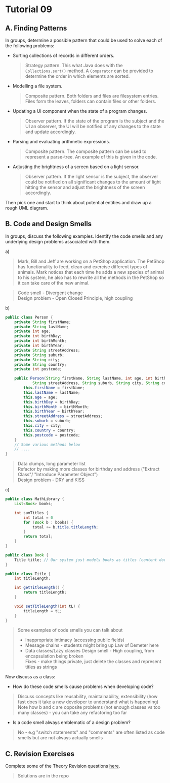 # Tutorial 09

## A. Finding Patterns

In groups, determine a possible pattern that could be used to solve each of the following problems:

- Sorting collections of records in different orders.

    > Strategy pattern. This what Java does with the `Collections.sort()` method. A `Comparator` can be provided to determine the order in which elements are sorted.

- Modelling a file system.

    > Composite pattern. Both folders and files are filesystem entries. Files form the leaves, folders can contain files or other folders.

- Updating a UI component when the state of a program changes.

    > Observer pattern. If the state of the program is the subject and the UI an observer, the UI will be notified of any changes to the state and update accordingly.

- Parsing and evaluating arithmetic expressions.

    > Composite pattern. The composite pattern can be used to represent a parse-tree. An example of this is given in the code.

- Adjusting the brightness of a screen based on a light sensor.

    > Observer pattern. If the light sensor is the subject, the observer could be notified on all significant changes to the amount of light hitting the sensor and adjust the brightness of the screen accordingly.

Then pick one and start to think about potential entities and draw up a rough UML diagram.

## B. Code and Design Smells

In groups, discuss the following examples. Identify the code smells and any underlying design problems associated with them.

a)
> Mark, Bill and Jeff are working on a PetShop application. The PetShop has functionality to feed, clean and exercise different types of animals. Mark notices that each time he adds a new species of animal to his system, he also has to rewrite all the methods in the PetShop so it can take care of the new animal.

> Code smell - Divergent change\
> Design problem - Open Closed Principle, high coupling

b)
```java
public class Person {
    private String firstName;
    private String lastName;
    private int age;
    private int birthDay;
    private int birthMonth;
    private int birthYear;
    private String streetAddress;
    private String suburb;
    private String city;
    private String country;
    private int postcode;

    public Person(String firstName, String lastName, int age, int birthDay, int birthMonth, int birthYear,
            String streetAddress, String suburb, String city, String country, int postcode) {
        this.firstName = firstName;
        this.lastName = lastName;
        this.age = age;
        this.birthDay = birthDay;
        this.birthMonth = birthMonth;
        this.birthYear = birthYear;
        this.streetAddress = streetAddress;
        this.suburb = suburb;
        this.city = city;
        this.country = country;
        this.postcode = postcode;
    }
    // Some various methods below
    // ....
}
```
> Data clumps, long parameter list\
> Refactor by making more classes for birthday and address ("Extract Class"/ "Introduce Parameter Object")\
> Design problem - DRY and KISS

c)
```java
public class MathLibrary {
    List<Book> books;

    int sumTitles {
        int total = 0
        for (Book b : books) {
            total += b.title.titleLength;
        }
        return total;
    }
}

public class Book {
    Title title; // Our system just models books as titles (content doesn't matter)
}

public class Title {
    int titleLength;

    int getTitleLength() {
        return titleLength;
    }

    void setTitleLength(int tL) {
        titleLength = tL;
    }
}
```
> Some examples of code smells you can talk about
> - Inappropriate intimacy (accessing public fields)
> - Message chains - students might bring up Law of Demeter here
> - Data classes/Lazy classes
> Design smell - High coupling, from encapsulation being broken\
> Fixes - make things private, just delete the classes and represent titles as strings

Now discuss as a class:
- How do these code smells cause problems when developing code?
> Discuss concepts like reusability, maintainability, extensibility (how fast does it take a new developer to understand what is happening)\
> Note how b and c are opposite problems (not enough classes vs too many classes) - you can take any refactoring too far

- Is a code smell always emblematic of a design problem?
> No - e.g "switch statements" and "comments" are often listed as code smells but are not always actually smells

## C. Revision Exercises

Complete some of the Theory Revision questions [here](https://cgi.cse.unsw.edu.au/~cs2511/redirect/?path=COMP2511/24T3/students/_/revision-exercises).
> Solutions are in the repo
